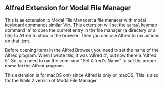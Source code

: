 ## Alfred Extension for Modal File Manager

This is an extension to [Modal File Manager](https://github.com/raguay/ModalFileManager): a file manager with modal keyboard commands similar 
Vim. This extension will set the `normal` keymap command 'a' to open the current entry in the file 
manager (a directory or a file) to Alfred to show in the browser. Then you can use Alfred to run 
actions on that item.

Before opening items in the Alfred Browser, you need to set the name of the Alfred program. When I wrote this, it was 'Alfred 4', but now there is 'Alfred 5'. So, you need to run the command "Set Alfred's Name" to set the proper name for the Alfred program.

This extension is for macOS only since Alfred is only on macOS. This is also for the Wails 2 version of Modal File Manager.


